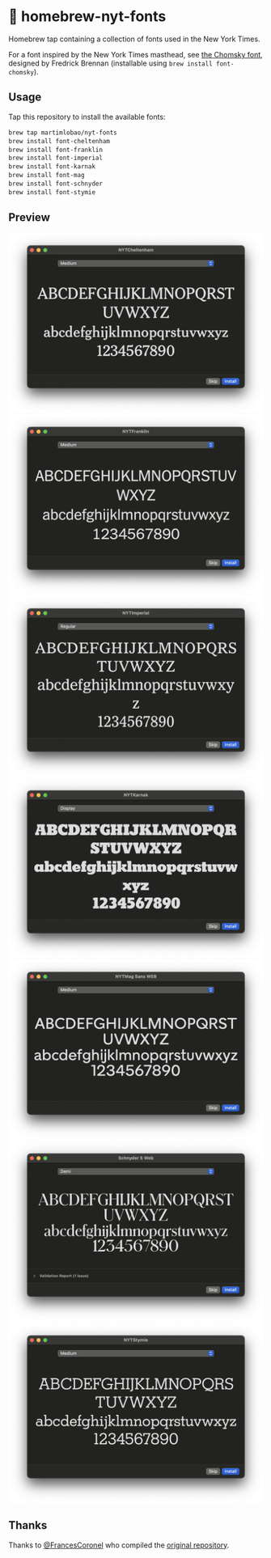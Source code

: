 # 🍺 homebrew-nyt-fonts

Homebrew tap containing a collection of fonts used in the New York Times.

For a font inspired by the New York Times masthead, see [the Chomsky font](https://github.com/ctrlcctrlv/chomsky), designed by Fredrick Brennan (installable using `brew install font-chomsky`).

## Usage

Tap this repository to install the available fonts:

```sh
brew tap martimlobao/nyt-fonts
brew install font-cheltenham
brew install font-franklin
brew install font-imperial
brew install font-karnak
brew install font-mag
brew install font-schnyder
brew install font-stymie
```

## Preview

![Cheltenham](static/cheltenham.png)
![Franklin](static/franklin.png)
![Imperial](static/imperial.png)
![Karnak](static/karnak.png)
![Mag Sans](static/mag-sans.png)
![Schnyder](static/schnyder.png)
![Stymie](static/stymie.png)

## Thanks

Thanks to [@FrancesCoronel](https://github.com/FrancesCoronel) who compiled the [original repository](https://github.com/FrancesCoronel/nyt-comm).
